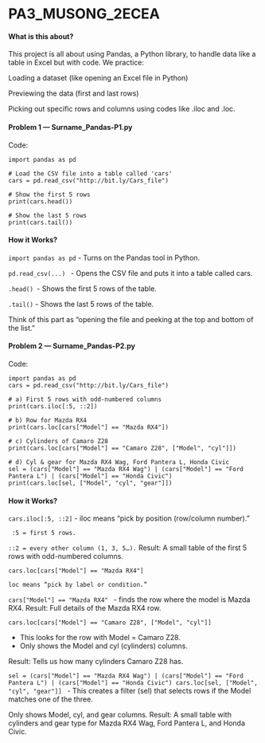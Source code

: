 # PA3_MUSONG_2ECEA

#### What is this about?

This project is all about using Pandas, a Python library, to handle data like a table in Excel but with code. We practice:

Loading a dataset (like opening an Excel file in Python)

Previewing the data (first and last rows)

Picking out specific rows and columns using codes like .iloc and .loc.

#### Problem 1 — Surname_Pandas-P1.py

Code:

````
import pandas as pd

# Load the CSV file into a table called 'cars'
cars = pd.read_csv("http://bit.ly/Cars_file")

# Show the first 5 rows
print(cars.head())

# Show the last 5 rows
print(cars.tail())
````

#### How it Works?

```` import pandas as pd ```` - Turns on the Pandas tool in Python.

````pd.read_csv(...) ```` - Opens the CSV file and puts it into a table called cars.

````.head() ````- Shows the first 5 rows of the table.

````.tail()```` - Shows the last 5 rows of the table.

Think of this part as “opening the file and peeking at the top and bottom of the list.”

#### Problem 2 — Surname_Pandas-P2.py
Code:
````
import pandas as pd
cars = pd.read_csv("http://bit.ly/Cars_file")

# a) First 5 rows with odd-numbered columns
print(cars.iloc[:5, ::2])

# b) Row for Mazda RX4
print(cars.loc[cars["Model"] == "Mazda RX4"])

# c) Cylinders of Camaro Z28
print(cars.loc[cars["Model"] == "Camaro Z28", ["Model", "cyl"]])

# d) Cyl & gear for Mazda RX4 Wag, Ford Pantera L, Honda Civic
sel = (cars["Model"] == "Mazda RX4 Wag") | (cars["Model"] == "Ford Pantera L") | (cars["Model"] == "Honda Civic")
print(cars.loc[sel, ["Model", "cyl", "gear"]])
````

#### How it Works?

````cars.iloc[:5, ::2]```` - iloc means “pick by position (row/column number).”

```` :5 = first 5 rows.````

````::2 = every other column (1, 3, 5…).```` Result: A small table of the first 5 rows with odd-numbered columns.

````cars.loc[cars["Model"] == "Mazda RX4"]````

````loc means “pick by label or condition.”````

````cars["Model"] == "Mazda RX4" ```` - finds the row where the model is Mazda RX4. Result: Full details of the Mazda RX4 row.

````cars.loc[cars["Model"] == "Camaro Z28", ["Model", "cyl"]]````
- This looks for the row with Model = Camaro Z28.
- Only shows the Model and cyl (cylinders) columns.

Result: Tells us how many cylinders Camaro Z28 has.


````sel = (cars["Model"] == "Mazda RX4 Wag") | (cars["Model"] == "Ford Pantera L") | (cars["Model"] == "Honda Civic") cars.loc[sel, ["Model", "cyl", "gear"]] ```` - This creates a filter (sel) that selects rows if the Model matches one of the three.

Only shows Model, cyl, and gear columns.
Result: A small table with cylinders and gear type for Mazda RX4 Wag, Ford Pantera L, and Honda Civic.
